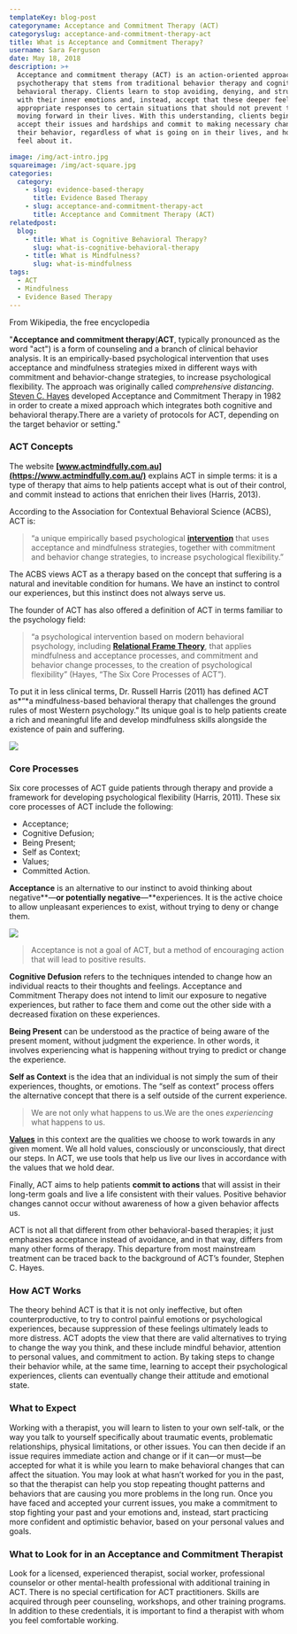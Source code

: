 ```yaml
---
templateKey: blog-post
categoryname: Acceptance and Commitment Therapy (ACT)
categoryslug: acceptance-and-commitment-therapy-act
title: What is Acceptance and Commitment Therapy?
username: Sara Ferguson
date: May 18, 2018
description: >+
  Acceptance and commitment therapy (ACT) is an action-oriented approach to
  psychotherapy that stems from traditional behavior therapy and cognitive
  behavioral therapy. Clients learn to stop avoiding, denying, and struggling
  with their inner emotions and, instead, accept that these deeper feelings are
  appropriate responses to certain situations that should not prevent them from
  moving forward in their lives. With this understanding, clients begin to
  accept their issues and hardships and commit to making necessary changes in
  their behavior, regardless of what is going on in their lives, and how they
  feel about it.

image: /img/act-intro.jpg
squareimage: /img/act-square.jpg
categories:
  category:
    - slug: evidence-based-therapy
      title: Evidence Based Therapy
    - slug: acceptance-and-commitment-therapy-act
      title: Acceptance and Commitment Therapy (ACT)
relatedpost:
  blog:
    - title: What is Cognitive Behavioral Therapy?
      slug: what-is-cognitive-behavioral-therapy
    - title: What is Mindfulness?
      slug: what-is-mindfulness
tags:
  - ACT
  - Mindfulness
  - Evidence Based Therapy
---
```

From Wikipedia, the free encyclopedia

"**Acceptance and commitment therapy**(**ACT**, typically pronounced as the word "act") is a form of counseling and a branch of clinical behavior analysis. It is an empirically-based psychological intervention that uses acceptance and mindfulness strategies mixed in different ways with commitment and behavior-change strategies, to increase psychological flexibility. The approach was originally called *comprehensive distancing*. [](https://en.wikipedia.org/wiki/Acceptance_and_commitment_therapy#cite_note-baojournal.com-3)[Steven C. Hayes](https://en.wikipedia.org/wiki/Steven_C._Hayes "Steven C. Hayes") developed Acceptance and Commitment Therapy in 1982 in order to create a mixed approach which integrates both cognitive and behavioral therapy.[](https://en.wikipedia.org/wiki/Acceptance_and_commitment_therapy#cite_note-4)There are a variety of protocols for ACT, depending on the target behavior or setting."

### ACT Concepts

The website **[www.actmindfully.com.au](https://www.actmindfully.com.au/)** explains ACT in simple terms: it is a type of therapy that aims to help patients accept what is out of their control, and commit instead to actions that enrichen their lives (Harris, 2013).

According to the Association for Contextual Behavioral Science (ACBS), ACT is:

> “a unique empirically based psychological **[intervention](https://positivepsychology.com/positive-psychology-interventions/)** that uses acceptance and mindfulness strategies, together with commitment and behavior change strategies, to increase psychological flexibility.”

The ACBS views ACT as a therapy based on the concept that suffering is a natural and inevitable condition for humans. We have an instinct to control our experiences, but this instinct does not always serve us.

The founder of ACT has also offered a definition of ACT in terms familiar to the psychology field:

> “a psychological intervention based on modern behavioral psychology, including **[Relational Frame Theory](https://positivepsychology.com/relational-frame-theory/)**, that applies mindfulness and acceptance processes, and commitment and behavior change processes, to the creation of psychological flexibility” (Hayes, “The Six Core Processes of ACT”).

To put it in less clinical terms, Dr. Russell Harris (2011) has defined ACT as*“*a mindfulness-based behavioral therapy that challenges the ground rules of most Western psychology.” Its unique goal is to help patients create a rich and meaningful life and develop mindfulness skills alongside the existence of pain and suffering.

![](/img/act-example.jpeg)

### Core Processes

Six core processes of ACT guide patients through therapy and provide a framework for developing psychological flexibility (Harris, 2011). These six core processes of ACT include the following:

* Acceptance;
* Cognitive Defusion;
* Being Present;
* Self as Context;
* Values;
* Committed Action.

**Acceptance** is an alternative to our instinct to avoid thinking about negative**—**or potentially negative**—**experiences. It is the active choice to allow unpleasant experiences to exist, without trying to deny or change them.

![](/img/act-core-processes.jpeg)

> Acceptance is not a goal of ACT, but a method of encouraging action that will lead to positive results.

**Cognitive Defusion** refers to the techniques intended to change how an individual reacts to their thoughts and feelings. Acceptance and Commitment Therapy does not intend to limit our exposure to negative experiences, but rather to face them and come out the other side with a decreased fixation on these experiences.

**Being Present** can be understood as the practice of being aware of the present moment, without judgment the experience. In other words, it involves experiencing what is happening without trying to predict or change the experience.

**Self as Context** is the idea that an individual is not simply the sum of their experiences, thoughts, or emotions. The “self as context” process offers the alternative concept that there is a self outside of the current experience.

> We are not only what happens to us.We are the ones *experiencing* what happens to us.

**[Values](https://positivepsychology.com/values-clarification/)** in this context are the qualities we choose to work towards in any given moment. We all hold values, consciously or unconsciously, that direct our steps. In ACT, we use tools that help us live our lives in accordance with the values that we hold dear.

Finally, ACT aims to help patients **commit to actions** that will assist in their long-term goals and live a life consistent with their values. Positive behavior changes cannot occur without awareness of how a given behavior affects us.

ACT is not all that different from other behavioral-based therapies; it just emphasizes acceptance instead of avoidance, and in that way, differs from many other forms of therapy. This departure from most mainstream treatment can be traced back to the background of ACT’s founder, Stephen C. Hayes.

### How ACT Works

The theory behind ACT is that it is not only ineffective, but often counterproductive, to try to control painful emotions or psychological experiences, because suppression of these feelings ultimately leads to more distress. ACT adopts the view that there are valid alternatives to trying to change the way you think, and these include mindful behavior, attention to personal values, and commitment to action. By taking steps to change their behavior while, at the same time, learning to accept their psychological experiences, clients can eventually change their attitude and emotional state.

### What to Expect

 Working with a therapist, you will learn to listen to your own self-talk, or the way you talk to yourself specifically about traumatic events, problematic relationships, physical limitations, or other issues. You can then decide if an issue requires immediate action and change or if it can—or must—be accepted for what it is while you learn to make behavioral changes that can affect the situation. You may look at what hasn’t worked for you in the past, so that the therapist can help you stop repeating thought patterns and behaviors that are causing you more problems in the long run. Once you have faced and accepted your current issues, you make a commitment to stop fighting your past and your emotions and, instead, start practicing more confident and optimistic behavior, based on your personal values and goals.

### What to Look for in an Acceptance and Commitment Therapist

Look for a licensed, experienced therapist, social worker, professional counselor or other mental-health professional with additional training in ACT. There is no special certification for ACT practitioners. Skills are acquired through peer counseling, workshops, and other training programs. In addition to these credentials, it is important to find a therapist with whom you feel comfortable working.